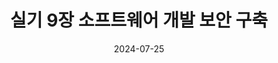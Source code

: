 ---
title: "실기 9장 소프트웨어 개발 보안 구축"
excerpt: "소프트웨어 개발 보안 구축"

wirter: Myeongwoo Yoon
categories:
  - 정보처리기사
tags:
  - 정보처리기사

toc: true
toc_sticky: true
 
date: 2024-07-25
last_modified_at: 2024-07-25
---